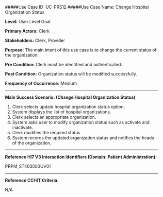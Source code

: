 #####Use Case ID: UC-PRS12
#####Use Case Name: Change Hospital Organization Status

**Level:**                     User Level Goal

**Primary Actors:**            Clerk 

**Stakeholders:**              Clerk, Provider

**Purpose:**                   The main intent of this use case is to change the current status of the organization.

**Pre Condition:**             Clerk must be identified and authenticated. 

**Post Condition:**            Organization status will be modified successfully.

**Frequency of Occurrence:**   Medium
__________________________________________________________
**Main Success Scenario: (Change Hospital Organization Status)**

1. Clerk selects update hospital organization status option.
2. System displays the list of hospital organizations.
3. Clerk selects an appropriate organization.
4. System asks user to modify organization status such as activate and inactivate.
5. Clerk modifies the required status.
6. System records the updated organization status and notifies the heads of the organization.


________________________________________________________________________
**Reference Hl7 V3 Interaction Identifiers (Domain: Patient Administration):**

PRPM_ST403000UV01
_______________________________________________________________
**Reference CCHIT Criteria:**

N/A
